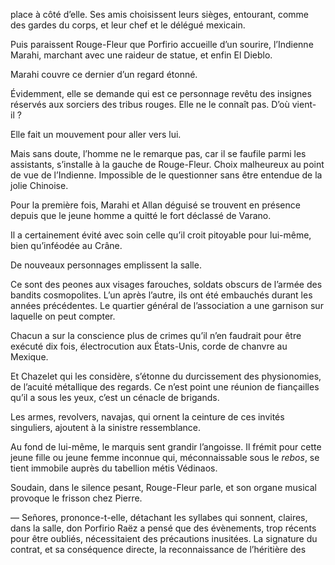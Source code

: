 place à côté d’elle. Ses amis choisissent leurs sièges, entourant, comme des gardes du corps, et leur chef et le délégué mexicain.

Puis paraissent Rouge-Fleur que Porfirio accueille d’un sourire, l’Indienne Marahi, marchant avec une raideur de statue, et enfin El Dieblo.

Marahi couvre ce dernier d’un regard étonné.

Évidemment, elle se demande qui est ce personnage revêtu des insignes réservés aux sorciers des tribus rouges. Elle ne le connaît pas. D’où vient-il ?

Elle fait un mouvement pour aller vers lui.

Mais sans doute, l’homme ne le remarque pas, car il se faufile parmi les assistants, s’installe à la gauche de Rouge-Fleur. Choix malheureux au point de vue de l’Indienne. Impossible de le questionner sans être entendue de la jolie Chinoise.

Pour la première fois, Marahi et Allan déguisé se trouvent en présence depuis que le jeune homme a quitté le fort déclassé de Varano.

Il a certainement évité avec soin celle qu’il croit pitoyable pour lui-même, bien qu’inféodée au Crâne.

De nouveaux personnages emplissent la salle.

Ce sont des peones aux visages farouches, soldats obscurs de l’armée des bandits cosmopolites. L’un après l’autre, ils ont été embauchés durant les années précédentes. Le quartier général de l’association a une garnison sur laquelle on peut compter.

Chacun a sur la conscience plus de crimes qu’il n’en faudrait pour être exécuté dix fois, électrocution aux États-Unis, corde de chanvre au Mexique.

Et Chazelet qui les considère, s’étonne du durcissement des physionomies, de l’acuité métallique des regards. Ce n’est point une réunion de fiançailles qu’il a sous les yeux, c’est un cénacle de brigands.

Les armes, revolvers, navajas, qui ornent la ceinture de ces invités singuliers, ajoutent à la sinistre ressemblance.

Au fond de lui-même, le marquis sent grandir l’angoisse. Il frémit pour cette jeune fille ou jeune femme inconnue qui, méconnaissable sous le _rebos_, se tient immobile auprès du tabellion métis Védinaos.

Soudain, dans le silence pesant, Rouge-Fleur parle, et son organe musical provoque le frisson chez Pierre.

— Señores, prononce-t-elle, détachant les syllabes qui sonnent, claires, dans la salle, don Porfirio Raëz a pensé que des évènements, trop récents pour être oubliés, nécessitaient des précautions inusitées. La signature du contrat, et sa conséquence directe, la reconnaissance de l’héritière des
